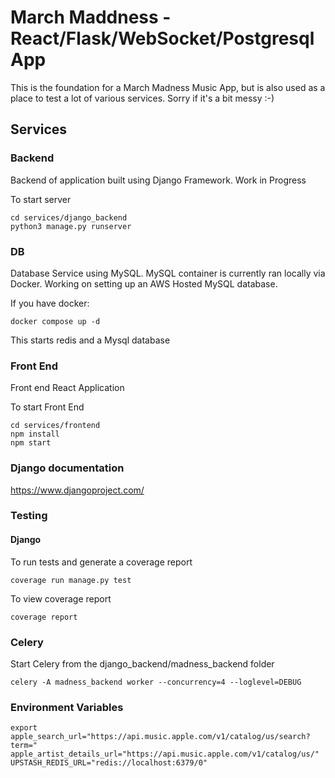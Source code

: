 # March Maddness - React/Flask/WebSocket/Postgresql App

This is the foundation for a March Madness Music App, but is also used as a place to test a lot of various services. Sorry if it's a bit messy :-)

## Services

### Backend

Backend of application built using Django Framework. Work in Progress

To start server

```
cd services/django_backend
python3 manage.py runserver
```

### DB

Database Service using MySQL. MySQL container is currently ran locally via Docker. Working on setting up an AWS Hosted MySQL database.

If you have docker:

```
docker compose up -d
```

This starts redis and a Mysql database


### Front End

Front end React Application

To start Front End

```
cd services/frontend
npm install
npm start
```

### Django documentation
https://www.djangoproject.com/

### Testing

#### Django

To run tests and generate a coverage report
```
coverage run manage.py test
```

To view coverage report
```
coverage report
```

### Celery
Start Celery from the django_backend/madness_backend folder
```
celery -A madness_backend worker --concurrency=4 --loglevel=DEBUG
```

### Environment Variables

```
export apple_search_url="https://api.music.apple.com/v1/catalog/us/search?term="
apple_artist_details_url="https://api.music.apple.com/v1/catalog/us/"
UPSTASH_REDIS_URL="redis://localhost:6379/0"
```

